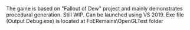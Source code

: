 The game is based on "Fallout of Dew" project and mainly demonstrates procedural generation. Still WIP. Can be launched using VS 2019. Exe file (Output Debug.exe) is located at FoERemains\OpenGLTest folder
